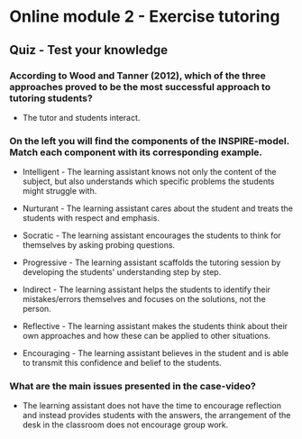 # Online module 2 - Exercise tutoring

## Quiz - Test your knowledge

### According to Wood and Tanner (2012), which of the three approaches proved to be the most successful approach to tutoring students?

- The tutor and students interact.

### On the left you will find the components of the INSPIRE-model. Match each component with its corresponding example.

- Intelligent - The learning assistant knows not only the content of the subject, but also understands which specific problems the students might struggle with.

- Nurturant - The learning assistant cares about the student and treats the students with respect and emphasis.

- Socratic - The learning assistant encourages the students to think for themselves by asking probing questions.

- Progressive - The learning assistant scaffolds the tutoring session by developing the students' understanding step by step.

- Indirect - The learning assistant helps the students to identify their mistakes/errors themselves and focuses on the solutions, not the person.

- Reflective - The learning assistant makes the students think about their own approaches and how these can be applied to other situations.

- Encouraging - The learning assistant believes in the student and is able to transmit this confidence and belief to the students.

### What are the main issues presented in the case-video?

- The learning assistant does not have the time to encourage reflection and instead provides students with the answers, the arrangement of the desk in the classroom does not encourage group work.
